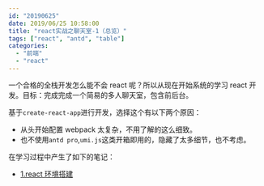 ```yaml
---
id: "20190625"
date: 2019/06/25 10:58:00
title: "react实战之聊天室-1（总览）"
tags: ["react", "antd", "table"]
categories:
  - "前端"
  - "react"
---
```


一个合格的全栈开发怎么能不会 react 呢？所以从现在开始系统的学习 react 开发。目标：完成完成一个简易的多人聊天室，包含前后台。

基于`create-react-app`进行开发，选择这个有以下两个原因：

- 从头开始配置 webpack 太复杂，不用了解的这么细致。
- 也不使用`antd pro`,`umi.js`这类开箱即用的，隐藏了太多细节，也不考虑。

<!-- more -->

在学习过程中产生了如下的笔记：

- [1.react 环境搭建](https://www.tapme.top/blog/detail/20190626)
